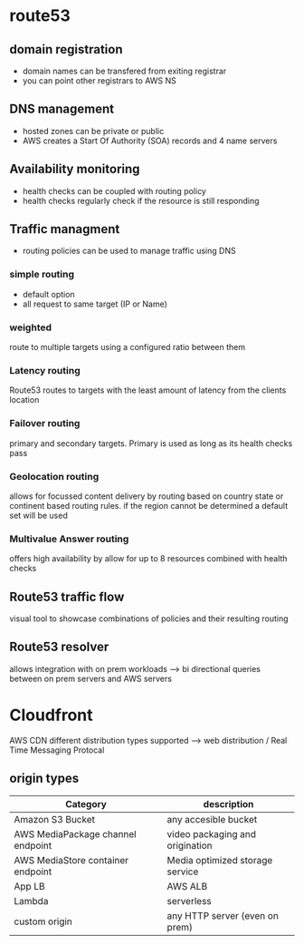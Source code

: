 # route53
## domain registration
- domain names can be transfered from exiting registrar
- you can point other registrars to AWS NS
## DNS management
- hosted zones can be private or public
- AWS creates a Start Of Authority (SOA) records and 4 name servers
## Availability monitoring
- health checks can be coupled with routing policy
- health checks regularly check if the resource is still responding
## Traffic managment
- routing policies can be used to manage traffic using DNS
### simple routing
- default option
- all request to same target (IP or Name)
### weighted
route to multiple targets using a configured ratio between them
### Latency routing
Route53 routes to targets with the least amount of latency from the clients location
### Failover routing
primary and secondary targets. Primary is used as long as its health checks pass
### Geolocation routing
allows for focussed content delivery by routing based on country state or continent based routing rules. if the region cannot be determined a default set will be used
### Multivalue Answer routing
offers high availability by allow for up to 8 resources combined with health checks
## Route53 traffic flow
visual tool to showcase combinations of policies and their resulting routing 
## Route53 resolver
allows integration with on prem workloads --> bi directional queries between on prem servers and AWS servers
# Cloudfront
AWS CDN 
different distribution types supported --> web distribution / Real Time Messaging Protocal
## origin types
|Category|description|
|----|----|
|Amazon S3 Bucket|any accesible bucket|
|AWS MediaPackage channel endpoint|video packaging and origination|
|AWS MediaStore container endpoint|Media optimized storage service|
|App LB|AWS ALB|
|Lambda| serverless|
|custom origin|any HTTP server (even on prem)|

